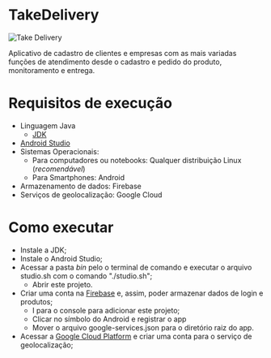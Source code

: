 # TakeDelivery

![Take Delivery](https://github.com/Fmoreira12/TakeDelivery/blob/master/app/src/main/res/drawable/take_delivery.png)

Aplicativo de cadastro de clientes e empresas com as mais variadas funções de atendimento desde o cadastro e pedido do produto, monitoramento e entrega.

# Requisitos de execução

- Linguagem Java
  - [JDK](https://www.oracle.com/java/technologies/downloads/)
- [Android Studio](https://developer.android.com/studio)
- Sistemas Operacionais:
  - Para computadores ou notebooks: Qualquer distribuição Linux (*recomendável*)
  - Para Smartphones: Android
- Armazenamento de dados: Firebase
- Serviços de geolocalização: Google Cloud
  
 # Como executar
  
 - Instale a JDK;
 - Instale o Android Studio;
  - Acessar a pasta *bin* pelo o terminal de comando e executar o arquivo studio.sh com o comando "./studio.sh";
    - Abrir este projeto.
 - Criar uma conta na [Firebase](https://firebase.google.com/?hl=pt) e, assim, poder armazenar dados de login e produtos;
    -  I para o console para adicionar este projeto;
    -  Clicar no símbolo do Android e registrar o app
    -  Mover o arquivo google-services.json para o diretório raiz do app.
 - Acessar a [Google Cloud Platform](https://console.developers.google.com/) e criar uma conta para o serviço de geolocalização;
 
  

